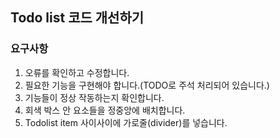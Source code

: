 ## Todo list 코드 개선하기

### 요구사항
1. 오류를 확인하고 수정합니다.
2. 필요한 기능을 구현해야 합니다.(TODO로 주석 처리되어 있습니다.)
3. 기능들이 정상 작동하는지 확인합니다.
4. 회색 박스 안 요소들을 정중앙에 배치합니다.
5. Todolist item 사이사이에 가로줄(divider)를 넣습니다.
